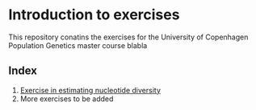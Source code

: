 # Introduction to exercises

This repository conatins the exercises for the University of Copenhagen Population Genetics master course blabla

## Index

1. [Exercise in estimating nucleotide diversity](https://github.com/GenisGE/popgen/blob/master/Exercise%20in%20estimating%20nucleotide%20diversity.md)
2. More exercises to be added
